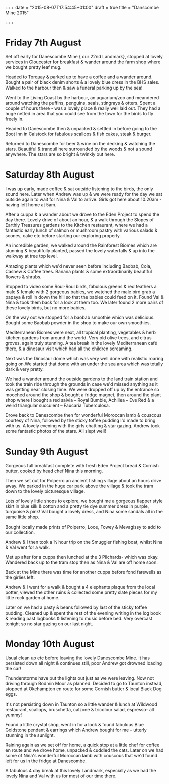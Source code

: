 +++
date = "2015-08-07T17:54:45+01:00"
draft = true
title = "Danscombe Mine 2015"

+++

Friday 7th August
=

Set off early for Danescombe Mine { our 22nd Landmark}, stopped at lovely services in Gloucester for breakfast & wander around the farm shop where we bought pretty leaf mug.

Headed to Torquay & parked up to have a coffee and a wander around. Bought a pair of black denim shorts & a lovely blue dress in the BHS sales. Walked to the harbour then & saw a funeral parking up by the sea!

Went to the Living Coast by the harbour, an aquarium/zoo and meandered around watching the puffins, penguins, seals, stingrays & otters. Spent a couple of hours there - was a lovely place & really well laid out. They had a huge netted in area that you could see from the town for the birds to fly freely in.

Headed to Danescombe then & unpacked & settled in before going to the Boot Inn in Calstock for fabulous scallops & fish cakes, steak & burger.

Returned to Danescombe for beer & wine on the decking & watching the stars. Beautiful & tranquil here surrounded by the woods & not a sound anywhere. The stars are so bright & twinkly out here.

Saturday 8th August
=

I was up early, made coffee & sat outside listening to the birds, the only sound here. Later when Andrew was up & we were ready for the day we sat outside again to wait for Nina & Val to arrive. Girls got here about 10.20am - having left home at 5am.

After a cuppa & a wander about we drove to the Eden Project to spend the day there. Lovely drive of about an hour, & a walk through the Slopes of Earthly Treasures gardens to the Kitchen restaurant, where we had a fantastic early lunch of salmon or mushroom pastry with various salads & scones, cake etc before starting our exploring properly.

An incredible garden, we walked around the Rainforest Biomes which are stunning & beautifully planted, passed the lovely waterfalls & up into the walkway at tree top level.

Amazing plants which we'd never seen before including Baobab, Cola, Cashew & Coffee trees. Banana plants & some extraordinarily beautiful flowers & shrubs.

Stopped to video some Roul-Roul birds, fabulous greens & red feathers a male & female with 2 gorgeous babies, we watched the male bird grab a papaya & roll in down the hill so that the babies could feed on it. Found Val & Nina & took them back for a look at them too. We later found 2 more pairs of these lovely birds, but no more babies.

On the way out we stopped for a baobab smoothie which was delicious. Bought some Baobab powder in the shop to make our own smoothies.

Mediterranean Biomes were next, all tropical planting, vegetables & herb kitchen gardens from around the world. Very old olive trees, and citrus groves, again truly stunning. A tea break in the lovely Mediterranean café there, & a dinosaur visit which had all the children screaming.

Next was the Dinosaur dome which was very well done with realistic roaring going on.We started that dome with an under the sea area which was totally dark & very pretty.

We had a wander around the outside gardens to the land train station and took the train ride through the grounds in case we'd missed anything as it was getting near closing time. We were dropped off up by the entrance so mooched around the shop & bought a fridge magnet, then around the plant shop where I bought a red salvia – Royal Bumble,  Achillea – Eve Red & a weird triangular succulent – Faucaria Tuberculosa.

Drove back to Danescombe then for wonderful Moroccan lamb & couscous courtesy of Nina, followed by the sticky toffee pudding I'd made to bring with us. A lovely evening with the girls chatting & star gazing. Andrew took some fantastic photos of the stars. All slept well!

Sunday 9th August
=

Gorgeous full breakfast complete with fresh Eden Project bread & Cornish butter, cooked by head chef Nina this morning.

Then we set out for Polperro an ancient fishing village about an hours drive away. We parked in the huge car park above the village & took the tram down to the lovely picturesque village.

Lots of lovely little shops to explore, we bought me a gorgeous flapper style skirt in blue silk & cotton and a pretty tie dye summer dress in purple, turquoise & pink! Val bought a lovely dress, and Nina some sandals all in the same little shop.

Bought locally made prints of Polperro, Looe, Fowey & Mevagissy to add to our collection.

Andrew & I then took a ½ hour trip on the Smuggler fishing boat, whilst Nina & Val went for a walk.

Met up after for a cuppa then lunched at the 3 Pilchards- which was okay. Wandered back up to the tram stop then as Nina & Val are off home soon.

Back at the Mine there was time for another cuppa before fond farewells as the girlies left.

Andrew & I went for a walk & bought a 4 elephants plaque from the local potter, viewed the other ruins & collected some pretty slate pieces for my little rock garden at home.

Later on we had a pasty & beans followed by last of the sticky toffee pudding. Cleaned up & spent the rest of the evening writing in the log book & reading past logbooks & listening to music before bed. Very overcast tonight so no star gazing on our last night.

Monday 10th August
=

Usual clean up etc before leaving the lovely Danescombe Mine. It has persisted down all night & continues still, poor Andrew got drowned loading the car!

Thunderstorms have put the lights out just as we were leaving. Now not driving through Bodmin Moor as planned. Decided to go to Taunton instead, stopped at Okehampton en route for some Cornish butter & local Black Dog eggs.

It's not persisting down in Taunton so a little wander & lunch at Wildwood restaurant, scallops, bruschetta, calzone & tricolour salad, espresso- all yummy!

Found a little crystal shop, went in for a look & found fabulous Blue Goldstone pendant & earrings which Andrew bought for me – utterly stunning in the sunlight.

Raining again as we set off for home, a quick stop at a little chef for coffee en route and we drove home, unpacked & cuddled the cats. Later on we had some of Nina's wonderful Moroccan lamb with couscous that we'd found left for us in the fridge at Danescombe.

A fabulous 4 day break at this lovely Landmark, especially as we had the lovely Nina and Val with us for most of our time there.
